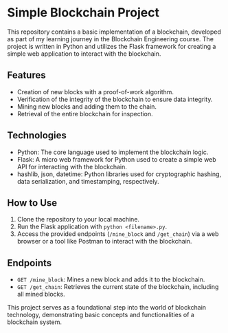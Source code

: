 # Simple Blockchain Project

This repository contains a basic implementation of a blockchain, developed as part of my learning journey in the Blockchain Engineering course. The project is written in Python and utilizes the Flask framework for creating a simple web application to interact with the blockchain.

## Features

- Creation of new blocks with a proof-of-work algorithm.
- Verification of the integrity of the blockchain to ensure data integrity.
- Mining new blocks and adding them to the chain.
- Retrieval of the entire blockchain for inspection.

## Technologies

- Python: The core language used to implement the blockchain logic.
- Flask: A micro web framework for Python used to create a simple web API for interacting with the blockchain.
- hashlib, json, datetime: Python libraries used for cryptographic hashing, data serialization, and timestamping, respectively.

## How to Use

1. Clone the repository to your local machine.
2. Run the Flask application with `python <filename>.py`.
3. Access the provided endpoints (`/mine_block` and `/get_chain`) via a web browser or a tool like Postman to interact with the blockchain.

## Endpoints

- `GET /mine_block`: Mines a new block and adds it to the blockchain.
- `GET /get_chain`: Retrieves the current state of the blockchain, including all mined blocks.

This project serves as a foundational step into the world of blockchain technology, demonstrating basic concepts and functionalities of a blockchain system.
